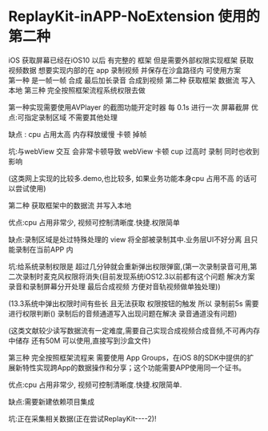 # ReplayKit-inAPP-NoExtension 使用的第二种


iOS 获取屏幕已经在iOS10 以后 有完整的 框架 但是需要外部权限实现框架 获取视频数据
想要实现内部的在 app 录制视频 并保存在沙盒路径内 可使用方案   
第一种 是一帧一帧 合成 最后加长录音 合成到视频
第二种 获取框架 数据流 写入本地 
第三种 完全按照框架流程系统权限去做

第一种实现需要使用AVPlayer 的截图功能开定时器 每 0.1s 进行一次 屏幕截屏
优点:可指定录制区域 不需要其他处理 

缺点 : cpu 占用太高 内存释放缓慢 卡顿 掉帧

坑:与webView 交互 会非常卡顿导致 webView 卡顿  cup 过高时 录制 同时也收到影响 

(这类网上实现的比较多.demo,也比较多, 如果业务功能本身cpu 占用不高 的话可以尝试使用)


第二种 获取框架中的数据流 并写入本地 

优点:cpu 占用非常少, 视频可控制清晰度.快捷.权限简单

缺点:录制区域是处过特殊处理的 view 将全部被录制其中.业务层UI不好分离 且只能录制在当前APP 内

坑:给系统录制权限是 超过几分钟就会重新弹出权限弹窗,(第一次录制录音可用,第二次录制时麦克风权限将消失(目前发现系统iOS12.3以前都有这个问题 解决方案 录音和录制屏幕分开处理 最后合成视频 方便对音轨视频做单独处理))

(13.3系统中弹出权限时间有些长 且无法获取 权限按钮的触发 所以 录制前5s 需要进行权限判断()  录制后的音频通道写入出现问题在解决  录音通道没有问题)



(这类文献较少读写数据流有一定难度,需要自己实现合成视频合成音频,不可再内存中储存 还有50M 可以使用,直接写到沙盒文件)

第三种 完全按照框架流程来 需要使用  App Groups，在iOS 8的SDK中提供的扩展新特性实现跨App的数据操作和分享；这个功能需要APP使用同一个证书。

优点:cpu 占用非常少, 视频可控制清晰度.快捷.权限简单.

缺点:需要新建依赖项目集成 

坑:正在采集相关数据(正在尝试ReplayKit----2)!
